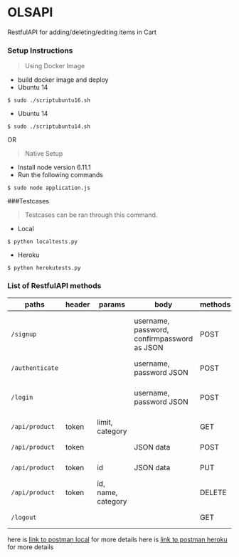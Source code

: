 # OLSAPI

RestfulAPI for adding/deleting/editing items in Cart

### Setup Instructions

> Using Docker Image

* build docker image and deploy
* Ubuntu 14

```
$ sudo ./scriptubuntu16.sh
```

* Ubuntu 14
```
$ sudo ./scriptubuntu14.sh
```

OR

> Native Setup

* Install node version 6.11.1
* Run the following commands

```
$ sudo node application.js
```

###Testcases

>  Testcases can be ran through this command.

* Local
```
$ python localtests.py
```
* Heroku
```
$ python herokutests.py
```


### List of RestfulAPI methods


| paths | header| params | body| methods | description  | response
|---|---|---|---|---|---|---|
| `/signup` | | | username, password, confirmpassword as JSON | POST | sign up | 'User Added. Please visit /api/authenticate to get the web token.' |
| `/authenticate`| | | username, password JSON | POST | authenticate user | Generated Token |
| `/login`  | | | username, password JSON | POST | login user | You are logged in. Please provide apitoken for next routes. |
| `/api/product` | token |  limit, category | | GET | Get products | JSON data |
| `/api/product` | token |  | JSON data | POST | Add products | Product Added to database. |
| `/api/product` | token | id| JSON data | PUT | Add products | Product Updated. |
| `/api/product` | token | id, name, category | | DELETE | Add products | Product Updated. |
| `/logout` |   |   |   | GET | Logout user | Succesfully logged out. |


here is [link to postman local][] for more details
here is [link to postman heroku][] for more details



[link to postman local]: https://www.getpostman.com/collections/cf0badf3c59a1a2fba1c

[link to postman heroku]: https://www.getpostman.com/collections/517cb137a553a8a82f80
